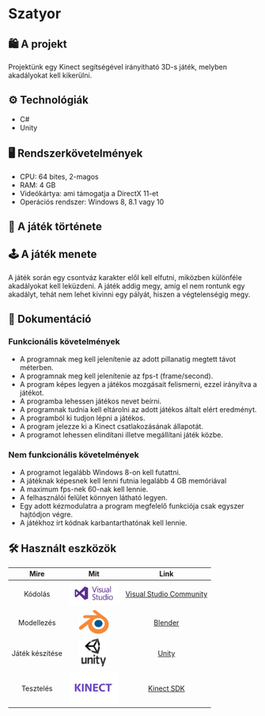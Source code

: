 <h1>Szatyor</h1>

<h2>🛍 A projekt</h2>
<p>Projektünk egy Kinect segítségével irányítható 3D-s játék, melyben akadályokat kell kikerülni.</p>

<h2>⚙ Technológiák</h2>
<ul>
  <li>C#</li>
  <li>Unity</li>
</ul>

<h2>🖥 Rendszerkövetelmények</h2>
<ul>
  <li>CPU: 64 bites, 2-magos</li>
  <li>RAM: 4 GB</li>
  <li>Videókártya: ami támogatja a DirectX 11-et</li>
  <li>Operációs rendszer: Windows 8, 8.1 vagy 10</li>
</ul>

<h2>📖 A játék története</h2>

<h2>🕹 A játék menete</h2>
<p>A játék során egy csontváz karakter elől kell elfutni, miközben különféle akadályokat kell leküzdeni. A játék addig megy, amíg el nem rontunk egy akadályt, tehát nem lehet kivinni egy pályát, hiszen a végtelenségig megy.</p>

<h2>📓 Dokumentáció</h2>
<h3>Funkcionális követelmények</h3>
<ul> 
  <li>A programnak meg kell jelenítenie az adott pillanatig megtett távot méterben.</li>
  <li>A programnak meg kell jelenítenie az fps-t (frame/second).</li>
  <li>A program képes legyen a játékos mozgásait felismerni, ezzel irányítva a játékot.</li>
  <li>A programba lehessen játékos nevet beírni. </li>
  <li>A programnak tudnia kell eltárolni az adott játékos általt elért eredményt.</li>
  <li>A programból ki tudjon lépni a játékos.</li>
  <li>A program jelezze ki a Kinect csatlakozásának állapotát.</li>
  <li>A programot lehessen elindítani illetve megállítani játék közbe.</li>
</ul>
<h3>Nem funkcionális követelmények</h3>
<ul>     
  <li>A programot legalább Windows 8-on kell futattni.</li>
  <li>A játéknak képesnek kell lenni futnia legalább 4 GB memóriával</li>
  <li>A maximum fps-nek 60-nak kell lennie.</li>
  <li>A felhasználói felület könnyen látható legyen.</li>
  <li>Egy adott kézmodulatra a program megfelelő funkciója csak egyszer hajtódjon végre.</li>
  <li>A játékhoz írt kódnak karbantarthatónak kell lennie.</li>
</ul>

<h2>🛠 Használt eszközök</h2>

| Mire  | Mit | Link |
| :-: | :-: | :-: |
| Kódolás | <img src="vs.png" width = 100px height = 50px > | <a href="https://visualstudio.microsoft.com/vs/community/">Visual Studio Community</a> | 
| Modellezés | <img src="b.png" width = 60px height = 48px > | <a href="https://www.blender.org/">Blender</a> | 
| Játék készítése | <img src="u.png" width = 60px height = 60px > | <a href="https://unity.com/">Unity</a> | 
| Tesztelés | <img src="kinect.png" width = 100px height = 66px  > | <a href="https://www.microsoft.com/en-us/download/details.aspx?id=44561">Kinect SDK</a> | 

